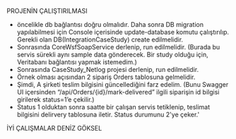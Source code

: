 ﻿
 PROJENİN ÇALIŞTIRILMASI
-	öncelikle db bağlantısı doğru olmalıdır. Daha sonra DB migration yapılabilmesi için Console içerisinde update-database komutu çalıştırılıp. Gerekli olan DB(IntegrationCaseStudy) create edilmelidir.
-	Sonrasında CoreWsfSoapService derlenip, run edilmelidir. (Burada bu servis sürekli aynı sample data gönderecek. Bir study olduğu için, Veritabanı bağlantısı yapmak istemedim.)
-	Sonrasında CaseStudy_Netlog projesi derlenip, run edilmelidir.
-	Örnek olması açısından 2 sipariş Orders tablosuna gelmelidir.
-	Şimdi, A şirketi teslim bilgisini güncellediğini farz edelim. (Bunu Swagger UI içersinden “/api/Orders/{id}/mark-delivered” ilgili siparişin id bilgisi girilerek status=1’e çekilir.)
-	Status 1 olduktan sonra saatte bir çalışan servis tetiklenip, teslimat bilgisini delirvery tablosuna iletir. Status durumunu 2'ye çeker.'

İYİ ÇALIŞMALAR
DENİZ GÖKSEL
